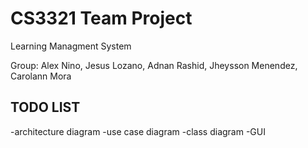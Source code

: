# CS3321 Team Project

Learning Managment System

Group: Alex Nino, Jesus Lozano, Adnan Rashid, Jheysson Menendez, Carolann Mora

TODO LIST
---------
-architecture diagram
-use case diagram
-class diagram
-GUI
